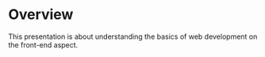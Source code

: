 # Overview
This presentation is about understanding the basics of web development on the front-end aspect. 
